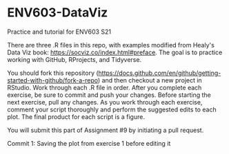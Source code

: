 # ENV603-DataViz
Practice and tutorial for ENV603 S21

There are three .R files in this repo, with examples modified from Healy's Data Viz book: https://socviz.co/index.html#preface.
The goal is to practice working with GitHub, RProjects, and Tidyverse.

You should fork this repository (https://docs.github.com/en/github/getting-started-with-github/fork-a-repo) and then checkout a new project in RStudio. 
Work through each .R file in order. 
After you complete each exercise, be sure to commit and push your changes. Before starting the next exercise, pull any changes.
As you work through each exercise, comment your script thoroughly and perform the suggested edits to each plot. 
The final product for each script is a figure.

You will submit this part of Assignment #9 by initiating a pull request.

Commit 1: Saving the plot from exercise 1 before editing it
